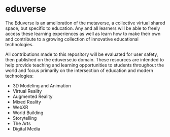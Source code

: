 # eduverse
The Eduverse is an amelioration of the metaverse, a collective virtual shared space, but specific to education. Any and all learners will be able to freely access these learning experiences as well as learn how to make their own and contribute to a growing collection of innovative educational technologies. 

All contributions made to this repository will be evaluated for user safety, then published on the eduverse.io domain. These resources are intended to help provide teaching and learning opportunities to students throughout the world and focus primarily on the intersection of education and modern technologies:

* 3D Modeling and Animation
* Virtual Reality
* Augmented Reality
* Mixed Reality
* WebXR
* World Building
* Storytelling
* The Arts
* Digital Media

